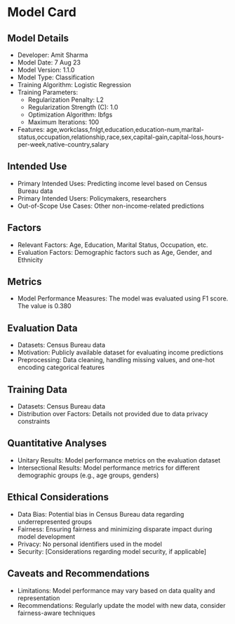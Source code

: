 # Model Card

## Model Details
- Developer: Amit Sharma
- Model Date: 7 Aug 23
- Model Version: 1.1.0
- Model Type: Classification
- Training Algorithm: Logistic Regression
- Training Parameters:
    - Regularization Penalty: L2
    - Regularization Strength (C): 1.0
    - Optimization Algorithm: lbfgs
    - Maximum Iterations: 100
- Features: age,workclass,fnlgt,education,education-num,marital-status,occupation,relationship,race,sex,capital-gain,capital-loss,hours-per-week,native-country,salary



## Intended Use
- Primary Intended Uses: Predicting income level based on Census Bureau data
- Primary Intended Users: Policymakers, researchers
- Out-of-Scope Use Cases: Other non-income-related predictions

## Factors
- Relevant Factors: Age, Education, Marital Status, Occupation, etc.
- Evaluation Factors: Demographic factors such as Age, Gender, and Ethnicity

## Metrics
- Model Performance Measures: The model was evaluated using F1 score. The value is 0.380

## Evaluation Data
- Datasets: Census Bureau data
- Motivation: Publicly available dataset for evaluating income predictions
- Preprocessing: Data cleaning, handling missing values, and one-hot encoding categorical features

## Training Data
- Datasets: Census Bureau data
- Distribution over Factors: Details not provided due to data privacy constraints

## Quantitative Analyses
- Unitary Results: Model performance metrics on the evaluation dataset
- Intersectional Results: Model performance metrics for different demographic groups (e.g., age groups, genders)

## Ethical Considerations
- Data Bias: Potential bias in Census Bureau data regarding underrepresented groups
- Fairness: Ensuring fairness and minimizing disparate impact during model development
- Privacy: No personal identifiers used in the model
- Security: [Considerations regarding model security, if applicable]

## Caveats and Recommendations
- Limitations: Model performance may vary based on data quality and representation
- Recommendations: Regularly update the model with new data, consider fairness-aware techniques

